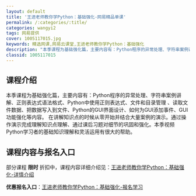 ```yaml
---
layout: default
title: '王进老师教你学Python：基础强化-网易精品单课'
permalink: /:categories/:title/
categories: wangyi2
tags: 网易提供
cover: 1005117015.jpg
keywords: 精选网课,网易云课堂,王进老师教你学Python：基础强化
description: "本季课程为基础强化篇，主要内容有：Python程序的异常处理、字符串案例讲解、正则表达式语法格式、Python中使用正则表达式、文件和目录管理、读取文件数据、把数据写入到文件、Python的"
classid: 1005117015
---
```


## 课程介绍

本季课程为基础强化篇，主要内容有：Python程序的异常处理、字符串案例讲解、正则表达式语法格式、Python中使用正则表达式、文件和目录管理 、读取文件数据、把数据写入到文件、Python的GUI界面设计、如何为GUI添加事件、GUI功能强化等内容。
在讲解知识点的时候从零开始并结合大量案例的演示。通过操作演示完成理解知识点理解、通过课后习题对细节的巩固和强化。本季视频Python学习者的基础知识理解和灵活运用有很大的帮助。

## 课程内容与报名入口

部分课程 **限时** 折扣中，课程内容详细介绍见：[王进老师教你学Python：基础强化-详情介绍](https://study.163.com/course/introduction/1005117015.htm?share=1&shareId=1025206652&utm_campaign=share&utm_medium=iphoneShare&utm_source=&utm_u=1025206652)

**优惠报名入口**：[王进老师教你学Python：基础强化-报名学习](https://study.163.com/course/introduction/1005117015.htm?share=1&shareId=1025206652&utm_campaign=share&utm_medium=iphoneShare&utm_source=&utm_u=1025206652)

